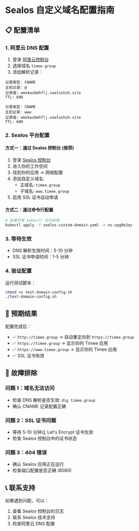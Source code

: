 # Sealos 自定义域名配置指南

## 📋 **配置清单**

### 1. 阿里云 DNS 配置
1. 登录 [阿里云控制台](https://dns.console.aliyun.com/)
2. 选择域名 `timee.group`
3. 添加解析记录：

```
记录类型: CNAME
主机记录: @
记录值: wmxkwzbmhflj.sealoshzh.site
TTL: 600

记录类型: CNAME  
主机记录: www
记录值: wmxkwzbmhflj.sealoshzh.site
TTL: 600
```

### 2. Sealos 平台配置

#### 方式一：通过 Sealos 控制台 (推荐)
1. 登录 [Sealos 控制台](https://sealos.run/)
2. 进入你的工作空间
3. 找到你的应用 -> 网络配置
4. 添加自定义域名:
   - 主域名: `timee.group`
   - 子域名: `www.timee.group`
5. 启用 SSL 证书自动申请

#### 方式二：通过命令行配置
```bash
# 如果你有 kubectl 访问权限
kubectl apply -f sealos-custom-domain.yaml -n ns-upg0e2qv
```

### 3. 等待生效
- DNS 解析生效时间：5-10 分钟
- SSL 证书申请时间：1-5 分钟

### 4. 验证配置
运行测试脚本：
```bash
chmod +x test-domain-config.sh
./test-domain-config.sh
```

## 🚀 **预期结果**

配置完成后：
- ✅ `http://timee.group` → 自动重定向到 `https://timee.group`
- ✅ `https://timee.group` → 显示你的 Timee 应用
- ✅ `https://www.timee.group` → 显示你的 Timee 应用
- ✅ SSL 证书有效

## 🔧 **故障排除**

### 问题 1：域名无法访问
- 检查 DNS 解析是否生效: `dig timee.group`
- 确认 CNAME 记录配置正确

### 问题 2：SSL 证书问题
- 等待 5-10 分钟让 Let's Encrypt 证书生效
- 检查 Sealos 控制台中的证书状态

### 问题 3：404 错误
- 确认 Sealos 应用正在运行
- 检查端口配置是否正确 (8080)

## 📞 **联系支持**
如果遇到问题，可以：
1. 查看 Sealos 控制台的日志
2. 联系 Sealos 技术支持
3. 检查阿里云 DNS 配置 